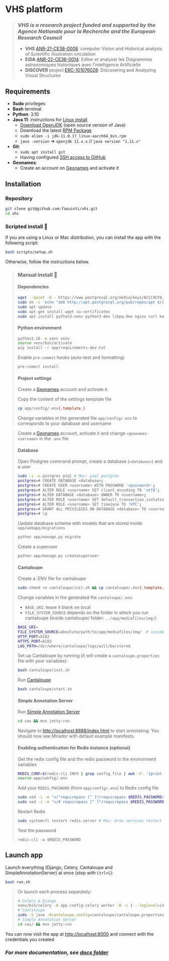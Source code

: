 # VHS platform

> ### *VHS is a research project funded and supported by the Agence Nationale pour la Recherche and the European Research Council*
> - **VHS** [ANR-21-CE38-0008](https://anr.fr/Projet-ANR-21-CE38-0008): computer Vision and Historical analysis of Scientific illustration circulation
> - **EiDA** [ANR-22-CE38-0014](https://anr.fr/Projet-ANR-22-CE38-0014): EdIter et analyser les Diagrammes astronomiques historiques avec l’intelligence Artificielle
> - **DISCOVER** project [ERC-101076028](https://cordis.europa.eu/project/id/101076028): Discovering and Analyzing Visual Structures

[//]: # (<img src="https://cdn-assets.inwink.com/e35f09cd-74e4-4383-8b70-15153fc0de48/9e39a716-4b31-408b-94f2-3af40901e6ac1">)
[//]: # (<img src="https://www.scattererid.eu/wp-content/uploads/2019/02/erc_logo.png">)

## Requirements

- **Sudo** privileges
- **Bash** terminal
- **Python**: 3.10
- **Java 11**: instructions for [Linux install](https://docs.oracle.com/en/java/javase/11/install/installation-jdk-linux-platforms.html#GUID-737A84E4-2EFF-4D38-8E60-3E29D1B884B8)
    - [Download OpenJDK](https://jdk.java.net/11/) (open source version of Java)
    - Download the latest [RPM Package](https://www.oracle.com/java/technologies/downloads/#java11)
    - `sudo alien -i jdk-11.0.17_linux-aarch64_bin.rpm`
    - `java -version` => `openjdk 11.x.x` // `java version "1.11.x"`
- **Git**:
    - `sudo apt install git`
    - Having configured [SSH access to GitHub](https://docs.github.com/en/authentication/connecting-to-github-with-ssh)
- **Geonames**:
    - Create an account on [Geonames](https://www.geonames.org/login) and activate it

## Installation

### Repository

```bash
git clone git@github.com:faouinti/vhs.git
cd vhs
```

### Scripted install 🐆

If you are using a Linux or Mac distribution, you can install the app with the following script:

```bash
bash scripts/setup.sh
```

Otherwise, follow the instructions below.

> ### Manual install 🐢
> #### Dependencies
>
> ```bash
> wget --quiet -O - https://www.postgresql.org/media/keys/ACCC4CF8.asc | sudo apt-key add -
> sudo sh -c 'echo "deb http://apt.postgresql.org/pub/repos/apt $(lsb_release -cs)-pgdg main" > /etc/apt/sources.list.d/pgdg.list'
> sudo apt update
> sudo apt-get install wget ca-certificates
> sudo apt install python3-venv python3-dev libpq-dev nginx curl maven postgresql poppler-utils redis-server ghostscript
> ```
>
> #### Python environment
>
> ```bash
> python3.10 -m venv venv
> source venv/bin/activate
> pip install -r app/requirements-dev.txt
> ```
>
> Enable `pre-commit` hooks (auto-test and formatting)
>
> ```bash
> pre-commit install
> ```
>
> #### Project settings
>
> Create a [Geonames](https://www.geonames.org/login) account and activate it.
>
> Copy the content of the settings template file
> ```bash
> cp app/config/.env{.template,}
> ```
> Change variables in the generated file `app/config/.env` to corresponds to your database and username

> Create a [Geonames](https://www.geonames.org/login) account, activate it and change `<geonames-username>` in the `.env` file
>
> #### Database
>
> Open Postgres command prompt, create a database (`<database>`) and a user
> ```bash
> sudo -i -u postgres psql # Mac: psql postgres
> postgres=# CREATE DATABASE <database>;
> postgres=# CREATE USER <username> WITH PASSWORD '<password>';
> postgres=# ALTER ROLE <username> SET client_encoding TO 'utf8';
> postgres=# ALTER DATABASE <database> OWNER TO <username>;
> postgres=# ALTER ROLE <username> SET default_transaction_isolation TO 'read committed';
> postgres=# ALTER ROLE <username> SET timezone TO 'UTC';
> postgres=# GRANT ALL PRIVILEGES ON DATABASE <database> TO <username>;
> postgres=# \q
> ```
>
> Update database schema with models that are stored inside `app/webapp/migrations`
> ```bash
> python app/manage.py migrate
> ```
>
> Create a superuser
> ```bash
> python app/manage.py createsuperuser
> ```
>
> #### Cantaloupe
>
> Create a .ENV file for cantaloupe
> ```bash
> sudo chmod +x cantaloupe/init.sh && cp cantaloupe/.env{.template,} && nano cantaloupe/.env
> ```
>
> Change variables in the generated file `cantaloupe/.env`:
> - `BASE_URI`: leave it blank on local
> - `FILE_SYSTEM_SOURCE` depends on the folder in which you run cantaloupe (inside cantaloupe/ folder: `../app/mediafiles/img/`)
> ```bash
> BASE_URI=
> FILE_SYSTEM_SOURCE=absolute/path/to/app/mediafiles/img/  # inside the project directory
> HTTP_PORT=8182
> HTTPS_PORT=8183
> LOG_PATH=/dir/where/cantaloupe/logs/will/be/stored
> ```
>
> Set up Cantaloupe by running (it will create a `cantaloupe.properties` file with your variables):
> ```bash
> bash cantaloupe/init.sh
> ```
>
> Run [Cantaloupe](https://cantaloupe-project.github.io/)
> ```bash
> bash cantaloupe/start.sh
> ```
>
> #### Simple Annotation Server
>
> Run [Simple Annotation Server](https://github.com/glenrobson/SimpleAnnotationServer)
> ```bash
> cd sas && mvn jetty:run
> ```
>
> Navigate to [http://localhost:8888/index.html](http://localhost:8888/index.html) to start annotating:
> You should now see Mirador with default example manifests.
>
> #### Enabling authentication for Redis instance (optional)
>
> Get the redis config file and the redis password in the environment variables
> ```bash
> REDIS_CONF=$(redis-cli INFO | grep config_file | awk -F: '{print $2}' | tr -d '[:space:]')
> source app/config/.env
> ```
>
> Add your `REDIS_PASSWORD` (from `app/config/.env`) to Redis config file
>
> ```bash
> sudo sed -i -e "s/^requirepass [^ ]*/requirepass $REDIS_PASSWORD/" "$REDIS_CONF"
> sudo sed -i -e "s/# requirepass [^ ]*/requirepass $REDIS_PASSWORD/" "$REDIS_CONF"
> ```
>
> Restart Redis
> ```bash
> sudo systemctl restart redis-server # Mac: brew services restart redis
> ```
>
> Test the password
> ```
> redis-cli -a $REDIS_PASSWORD
> ```

## Launch app

Launch everything (Django, Celery, Cantaloupe and SimpleAnnotationServer) at once (stop with `Ctrl+C`):
```bash
bash run.sh
```

> Or launch each process separately:
> ```bash
> # Celery & Django
> venv/bin/celery -A app.config.celery worker -B -c 1 --loglevel=info -P threads && venv/bin/python app/manage.py runserver localhost:8000
> # Cantaloupe
> sudo -S java -Dcantaloupe.config=cantaloupe/cantaloupe.properties -Xmx2g -jar cantaloupe/cantaloupe-4.1.11.war
> # Simple Annotation Server
> cd sas/ && mvn jetty:run
> ```

You can now visit the app at [http://localhost:8000](http://localhost:8000) and connect with the credentials you created

### *For more documentation, see [docs folder](docs/)*
